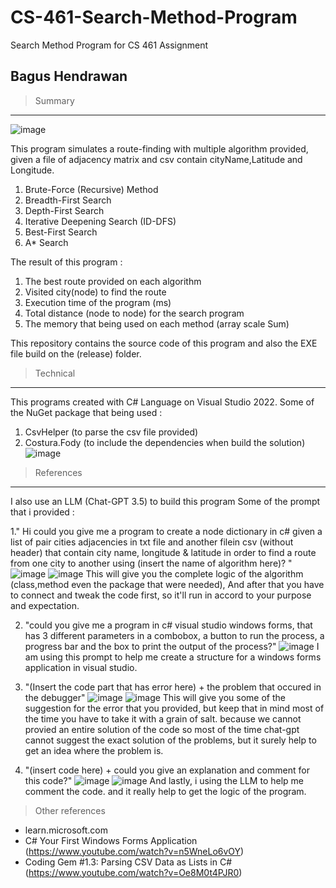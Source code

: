 # CS-461-Search-Method-Program
Search Method Program for CS 461 Assignment

Bagus Hendrawan
------------------------------------------------------

> Summary
----------
![image](https://github.com/Baguser7/CS-461-Search-Method-Program/assets/125522708/77dfda0b-c952-4832-8a07-b7c0fb2a0d5f)

This program simulates a route-finding with multiple algorithm provided, 
given a file of adjacency matrix and csv contain cityName,Latitude and Longitude.
1. Brute-Force (Recursive) Method
2. Breadth-First Search
3. Depth-First Search
4. Iterative Deepening Search (ID-DFS)
5. Best-First Search
6. A* Search

The result of this program :
1. The best route provided on each algorithm
2. Visited city(node) to find the route
3. Execution time of the program (ms)
4. Total distance (node to node) for the search program
5. The memory that being used on each method (array scale Sum)

This repository contains the source code of this program and also the EXE file build on the (release) folder.

> Technical
-----------
This programs created with C# Language on Visual Studio 2022.
Some of the NuGet package that being used :
1. CsvHelper (to parse the csv file provided)
2. Costura.Fody (to include the dependencies when build the solution)
![image](https://github.com/Baguser7/CS-461-Search-Method-Program/assets/125522708/298e8668-fe9b-4e26-85f1-142bb98b9bbe)

> References
-------------
I also use an LLM (Chat-GPT 3.5) to build this program
Some of the prompt that i provided :

1." Hi could you give me a program to create a node dictionary in c# given a list of pair cities adjacencies in txt file and another filein csv (without header) that contain  city name, longitude & latitude in order to find a route from one city to another using (insert the name of algorithm here)? "
![image](https://github.com/Baguser7/CS-461-Search-Method-Program/assets/125522708/c0dec98f-b311-4969-b07a-203b0345eaa9)
![image](https://github.com/Baguser7/CS-461-Search-Method-Program/assets/125522708/a68cf88e-01ff-4f18-b149-06780a836380)
This will give you the complete logic of the algorithm (class,method even the package that were needed), 
And after that you have to connect and tweak the code first, so it'll run in accord to your purpose and expectation.

2. "could you give me a program in c# visual studio windows forms, that has 3 different parameters in a combobox, a button to run the process, a progress bar and the box to print the output of the process?"
![image](https://github.com/Baguser7/CS-461-Search-Method-Program/assets/125522708/1eab4d17-8aec-4220-ab20-a7de2602acc0)
I am using this prompt to help me create a structure for a windows forms application in visual studio.

3. "(Insert the code part that has error here) + the problem that occured in the debugger"
![image](https://github.com/Baguser7/CS-461-Search-Method-Program/assets/125522708/00f388e8-bb9b-4017-bc12-5f47463d1e9b)
![image](https://github.com/Baguser7/CS-461-Search-Method-Program/assets/125522708/a74f49cf-7018-4f45-afc7-8394d4b385b1)
This will give you some of the suggestion for the error that you provided, but keep that in mind most of the time you have to take it with a grain of salt. because we cannot provied an entire solution of the code so most of the time chat-gpt cannot suggest the exact solution of the problems, but it surely help to get an idea where the problem is.

4. "(insert code here) + could you give an explanation and comment for this code?"
![image](https://github.com/Baguser7/CS-461-Search-Method-Program/assets/125522708/fe122293-f573-426d-a857-abab54ba3546)
![image](https://github.com/Baguser7/CS-461-Search-Method-Program/assets/125522708/093afcf1-0f9a-4941-9559-d39d65bb96b7)
And lastly, i using the LLM to help me comment the code. and it really help to get the logic of the program.

> Other references
- learn.microsoft.com
- C# Your First Windows Forms Application (https://www.youtube.com/watch?v=n5WneLo6vOY)
- Coding Gem #1.3: Parsing CSV Data as Lists in C# (https://www.youtube.com/watch?v=Oe8M0t4PJR0)

